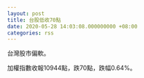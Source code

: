 ```yaml
---
layout: post
title: 台股低收70點
date: 2020-05-28 14:03:08.000000000 +08:00
categories: rss
---
```


台灣股市偏軟。

加權指數收報10944點，跌70點，跌幅0.64%。
